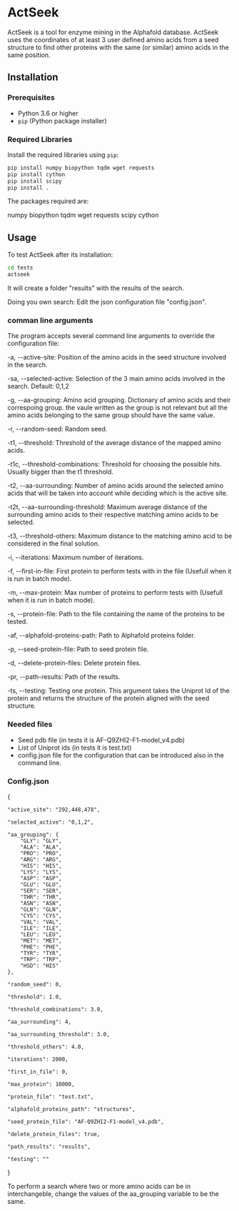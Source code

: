 # ActSeek

ActSeek is a tool for enzyme mining in the Alphafold database. ActSeek uses the coordinates of at least 3 user defined amino acids from a seed structure to find other proteins with the same (or similar) amino acids in the same position. 

## Installation

### Prerequisites

- Python 3.6 or higher
- `pip` (Python package installer)

### Required Libraries

Install the required libraries using `pip`:

```sh
pip install numpy biopython tqdm wget requests
pip install cython
pip install scipy
pip install .

```
The packages required are:

numpy
biopython
tqdm
wget
requests
scipy
cython

## Usage

To test ActSeek after its installation:
```sh
cd tests
actseek

```

It will create a folder "results" with the results of the search. 

Doing you own search:
Edit the json configuration file "config.json". 

### comman line arguments

The program accepts several command line arguments to override the configuration file:

-a, --active-site: Position of the amino acids in the seed structure involved in the search.

-sa, --selected-active: Selection of the 3 main amino acids involved in the search. Default: 0,1,2

-g, --aa-grouping: Amino acid grouping. Dictionary of amino acids and their correspoing group. the vaule written as the group is not relevant but all the amino acids belonging to the same group should have the same value. 

-r, --random-seed: Random seed.

-t1, --threshold: Threshold of the average distance of the mapped amino acids.

-t1c, --threshold-combinations: Threshold for choosing the possible hits. Usually bigger than the t1 threshold.

-t2, --aa-surrounding: Number of amino acids around the selected amino acids that will be taken into account while deciding which is the active site.

-t2t, --aa-surrounding-threshold: Maximum average distance of the surrounding amino acids to their respective matching amino acids to be selected.

-t3, --threshold-others: Maximum distance to the matching amino acid to be considered in the final solution.

-i, --iterations: Maximum number of iterations.

-f, --first-in-file: First protein to perform tests with in the file (Usefull when it is run in batch mode).

-m, --max-protein: Max number of proteins to perform tests with (Usefull when it is run in batch mode).

-s, --protein-file: Path to the file containing the name of the proteins to be tested.

-af, --alphafold-proteins-path: Path to Alphafold proteins folder.

-p, --seed-protein-file: Path to seed protein file.

-d, --delete-protein-files: Delete protein files.

-pr, --path-results: Path of the results.

-ts, --testing: Testing one protein. This argument takes the Uniprot Id of the protein and returns the structure of the protein aligned with the seed structure. 

### Needed files
- Seed pdb file (in tests it is AF-Q9ZHI2-F1-model_v4.pdb)
- List of Uniprot ids (in tests it is test.txt)
- config.json file for the configuration that can be introduced also in the command line.

### Config.json

{

    "active_site": "292,448,478",
    
    "selected_active": "0,1,2",
    
    "aa_grouping": {
        "GLY": "GLY",
        "ALA": "ALA",
        "PRO": "PRO",
        "ARG": "ARG",
        "HIS": "HIS",
        "LYS": "LYS",
        "ASP": "ASP",
        "GLU": "GLU",
        "SER": "SER",
        "THR": "THR",
        "ASN": "ASN",
        "GLN": "GLN",
        "CYS": "CYS",
        "VAL": "VAL",
        "ILE": "ILE",
        "LEU": "LEU",
        "MET": "MET",
        "PHE": "PHE",
        "TYR": "TYR",
        "TRP": "TRP",
        "HSD": "HIS"
    },
    
    "random_seed": 0,
    
    "threshold": 1.0,
    
    "threshold_combinations": 3.0,
    
    "aa_surrounding": 4,
    
    "aa_surrounding_threshold": 3.0,
    
    "threshold_others": 4.0,
    
    "iterations": 2000,
    
    "first_in_file": 0,
    
    "max_protein": 10000,
    
    "protein_file": "test.txt",
    
    "alphafold_proteins_path": "structures",
    
    "seed_protein_file": "AF-Q9ZHI2-F1-model_v4.pdb",
    
    "delete_protein_files": true,
    
    "path_results": "results",
    
    "testing": ""
    
}

To perform a search where two or more amino acids can be in interchangeble, change the values of the aa_grouping variable to be the same.
